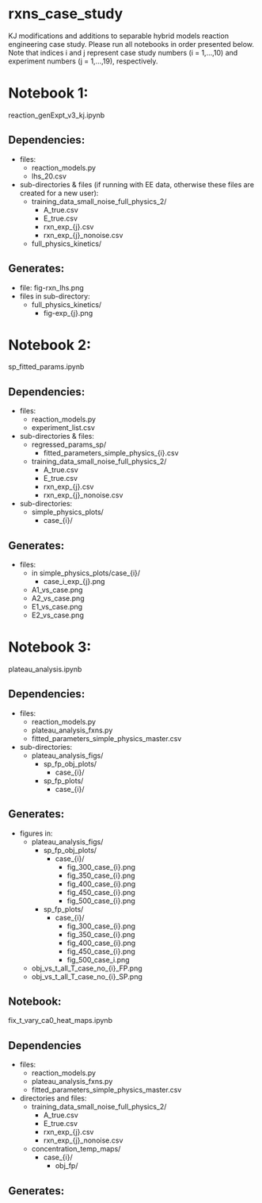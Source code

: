 # rxns_case_study
KJ modifications and additions to separable hybrid models reaction engineering case study. Please run all notebooks in order presented below. Note that indices i and j represent case study numbers (i = 1,...,10) and experiment numbers (j = 1,...,19), respectively.

# Notebook 1:
reaction_genExpt_v3_kj.ipynb

## Dependencies:
* files: 
  * reaction_models.py
  * lhs_20.csv
* sub-directories & files (if running with EE data, otherwise these files are created for a new user): 
  * training_data_small_noise_full_physics_2/
    *  A_true.csv
    *  E_true.csv
    *  rxn_exp_{j}.csv
    *  rxn_exp_{j}_nonoise.csv
  * full_physics_kinetics/

## Generates:
* file: fig-rxn_lhs.png
* files in sub-directory:
  * full_physics_kinetics/
    * fig-exp_{j}.png

# Notebook 2:
sp_fitted_params.ipynb

## Dependencies:
* files: 
  * reaction_models.py
  * experiment_list.csv
* sub-directories & files: 
  * regressed_params_sp/
    * fitted_parameters_simple_physics_{i}.csv
  * training_data_small_noise_full_physics_2/
    *  A_true.csv
    *  E_true.csv
    *  rxn_exp_{j}.csv
    *  rxn_exp_{j}_nonoise.csv
* sub-directories:
  * simple_physics_plots/
    * case_{i}/

## Generates:
* files: 
  * in simple_physics_plots/case_{i}/
    * case_i_exp_{j}.png
  * A1_vs_case.png
  * A2_vs_case.png
  * E1_vs_case.png
  * E2_vs_case.png

# Notebook 3:
plateau_analysis.ipynb

## Dependencies:
* files:
  * reaction_models.py
  * plateau_analysis_fxns.py
  * fitted_parameters_simple_physics_master.csv
 * sub-directories:
   * plateau_analysis_figs/
     * sp_fp_obj_plots/
       * case_{i}/
     * sp_fp_plots/
       * case_{i}/

## Generates:
* figures in:
  * plateau_analysis_figs/
    * sp_fp_obj_plots/
      * case_{i}/
        * fig_300_case_{i}.png
        * fig_350_case_{i}.png
        * fig_400_case_{i}.png
        * fig_450_case_{i}.png
        * fig_500_case_{i}.png 
    * sp_fp_plots/
      * case_{i}/
        * fig_300_case_{i}.png
        * fig_350_case_{i}.png
        * fig_400_case_{i}.png
        * fig_450_case_{i}.png
        * fig_500_case_i.png 
   * obj_vs_t_all_T_case_no_{i}_FP.png
   * obj_vs_t_all_T_case_no_{i}_SP.png

## Notebook:
fix_t_vary_ca0_heat_maps.ipynb

## Dependencies
* files:
  * reaction_models.py
  * plateau_analysis_fxns.py 
  * fitted_parameters_simple_physics_master.csv
* directories and files:
  * training_data_small_noise_full_physics_2/
    *  A_true.csv
    *  E_true.csv
    *  rxn_exp_{j}.csv
    *  rxn_exp_{j}_nonoise.csv
  * concentration_temp_maps/
    * case_{i}/
      * obj_fp/

## Generates:
